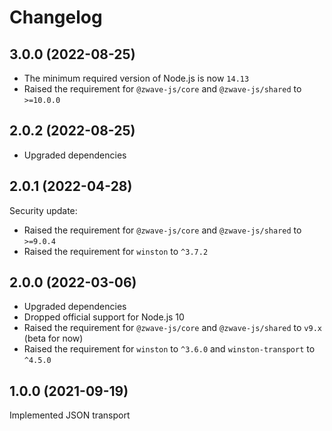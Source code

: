 # Changelog
<!--
	Placeholder for next release:
	## __WORK IN PROGRESS__
-->
## 3.0.0 (2022-08-25)
* The minimum required version of Node.js is now `14.13`
* Raised the requirement for `@zwave-js/core` and `@zwave-js/shared` to `>=10.0.0`

## 2.0.2 (2022-08-25)
* Upgraded dependencies

## 2.0.1 (2022-04-28)
Security update:
* Raised the requirement for `@zwave-js/core` and `@zwave-js/shared` to `>=9.0.4`
* Raised the requirement for `winston` to `^3.7.2`

## 2.0.0 (2022-03-06)
* Upgraded dependencies
* Dropped official support for Node.js 10
* Raised the requirement for `@zwave-js/core` and `@zwave-js/shared` to `v9.x` (beta for now)
* Raised the requirement for `winston` to `^3.6.0` and `winston-transport` to `^4.5.0`

## 1.0.0 (2021-09-19)
Implemented JSON transport
